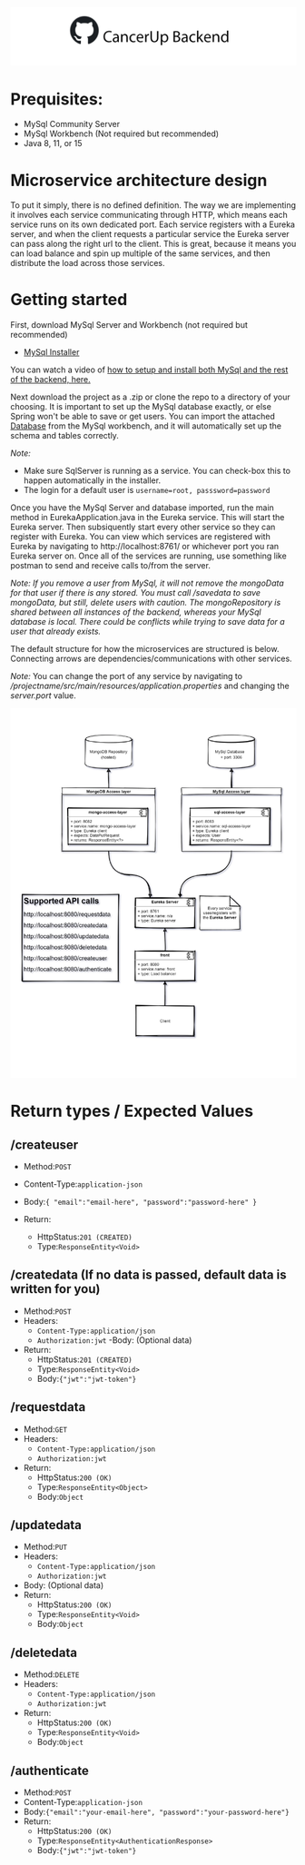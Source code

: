 
![Repository Logo](repository-open-graph-template_banner.png)

# Prequisites:
- MySql Community Server
- MySql Workbench (Not required but recommended)
- Java 8, 11, or 15


# Microservice architecture design
To put it simply, there is no defined definition.
The way we are implementing it involves each service communicating through HTTP, which means each service runs on its own dedicated port.
Each service registers with a Eureka server, and when the client requests a particular service the Eureka server can pass along the right url to the client.
This is great, because it means you can load balance and spin up multiple of the same services, and then distribute the load across those services.

# Getting started
First, download MySql Server and Workbench (not required but recommended)
- [MySql Installer](https://dev.mysql.com/downloads/installer/)

You can watch a video of [how to setup and install both MySql and the rest of the backend, here.](https://www.youtube.com/watch?v=T8FWQiWWmD8)

Next download the project as a .zip or clone the repo to a directory of your choosing.
It is important to set up the MySql database exactly, or else Spring won't be able to save or get users.
You can import the attached [Database](test-database.sql) from the MySql workbench, and it will automatically set up the schema and tables correctly.

*Note:*
- Make sure SqlServer is running as a service. You can check-box this to happen automatically in the installer.
- The login for a default user is `username=root, passsword=password`

Once you have the MySql Server and database imported, run the main method in EurekaApplication.java in the Eureka service.
This will start the Eureka server. Then subsiquently start every other service so they can register with Eureka. 
You can view which services are registered with Eureka by navigating to http://localhost:8761/ or whichever port you ran Eureka server on.
Once all of the services are running, use something like postman to send and receive calls to/from the server. 

*Note: If you remove a user from MySql, it will not remove the mongoData for that user if there is any stored. You must call /savedata to save mongoData, but still, delete users with caution.
The mongoRepository is shared between all instances of the backend, whereas your MySql database is local. There could be conflicts while trying to save data for a user that already exists.*

The default structure for how the microservices are structured is below. Connecting arrows are dependencies/communications with other services.


*Note:* You can change the port of any service by navigating to */projectname/src/main/resources/application.properties* and changing the *server.port* value.


![Architecture](MicroServiceArch.jpg)


# Return types / Expected Values

## /createuser

- Method:`POST`
- Content-Type:`application-json`
- Body:`{
  "email":"email-here",
  "password":"password-here"
  }`

- Return:
  - HttpStatus:`201 (CREATED)`
  - Type:`ResponseEntity<Void>`

## /createdata (If no data is passed, default data is written for you)

- Method:`POST`
- Headers:
  - `Content-Type:application/json`
  - `Authorization:jwt`
-Body: (Optional data)
- Return:
  - HttpStatus:`201 (CREATED)`
  - Type:`ResponseEntity<Void>`
  - Body:`{"jwt":"jwt-token"}`

## /requestdata

- Method:`GET`
- Headers:
  - `Content-Type:application/json`
  - `Authorization:jwt`
- Return:
  - HttpStatus:`200 (OK)`
  - Type:`ResponseEntity<Object>`
  - Body:`Object`

## /updatedata

- Method:`PUT`
- Headers:
  - `Content-Type:application/json`
  - `Authorization:jwt`
- Body: (Optional data)
- Return:
  - HttpStatus:`200 (OK)`
  - Type:`ResponseEntity<Void>`
  - Body:`Object`

## /deletedata

- Method:`DELETE`
- Headers:
  - `Content-Type:application/json`
  - `Authorization:jwt`
- Return:
  - HttpStatus:`200 (OK)`
  - Type:`ResponseEntity<Void>`
  - Body:`Object`

## /authenticate
- Method:`POST`
- Content-Type:`application-json`
- Body:`{"email":"your-email-here", "password":"your-password-here"}`
- Return:
  - HttpStatus:`200 (OK)`
  - Type:`ResponseEntity<AuthenticationResponse>`
  - Body:`{"jwt":"jwt-token"}`
